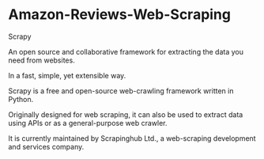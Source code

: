 # Amazon-Reviews-Web-Scraping

Scrapy

An open source and collaborative framework for extracting the data you need from websites.

In a fast, simple, yet extensible way.

Scrapy is a free and open-source web-crawling framework written in Python.

Originally designed for web scraping, it can also be used to extract data using APIs or as a general-purpose web crawler.

It is currently maintained by Scrapinghub Ltd., a web-scraping development and services company.

